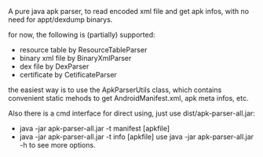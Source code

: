 A pure java apk parser, to read encoded xml file and get apk infos, with no need for appt/dexdump binarys.

for now, the following is (partially) supported:
* resource table by ResourceTableParser
* binary xml file by BinaryXmlParser
* dex file by DexParser
* certificate by CetificateParser

the easiest way is to use the ApkParserUtils class, which contains convenient static mehods to get AndroidManifest.xml, apk meta infos, etc.


Also there is a cmd interface for direct using, just use dist/apk-parser-all.jar:
* java -jar apk-parser-all.jar -t manifest [apkfile]
* java -jar apk-parser-all.jar -t info [apkfile]
use java -jar apk-parser-all.jar -h to see more options.
